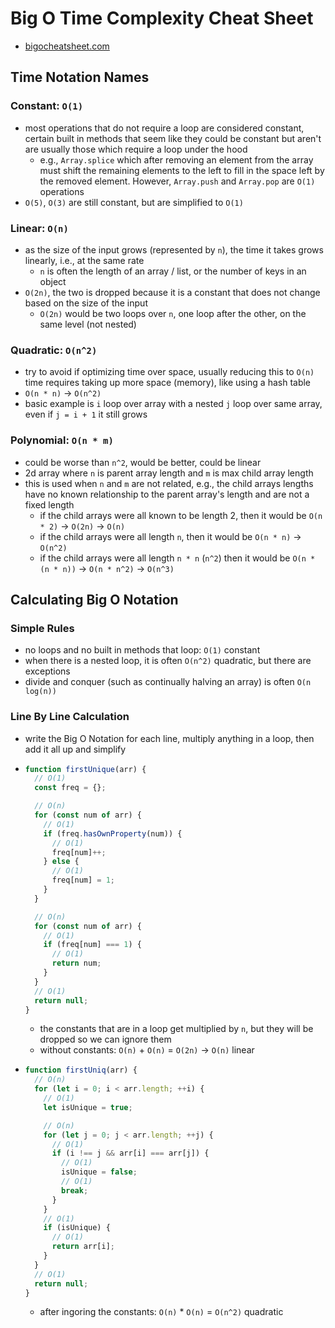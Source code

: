 # Big O Time Complexity Cheat Sheet

- [bigocheatsheet.com](https://www.bigocheatsheet.com/)

## Time Notation Names

### Constant: `O(1)`

- most operations that do not require a loop are considered constant, certain built in methods that seem like they could be constant but aren't are usually those which require a loop under the hood
  - e.g., `Array.splice` which after removing an element from the array must shift the remaining elements to the left to fill in the space left by the removed element. However, `Array.push` and `Array.pop` are `O(1)` operations
- `O(5)`, `O(3)` are still constant, but are simplified to `O(1)`

### Linear: `O(n)`

- as the size of the input grows (represented by `n`), the time it takes grows linearly, i.e., at the same rate
  - `n` is often the length of an array / list, or the number of keys in an object
- `O(2n)`, the two is dropped because it is a constant that does not change based on the size of the input
  - `O(2n)` would be two loops over `n`, one loop after the other, on the same level (not nested)

### Quadratic: `O(n^2)`

- try to avoid if optimizing time over space, usually reducing this to `O(n)` time requires taking up more space (memory), like using a hash table
- `O(n * n)` -> `O(n^2)`
- basic example is `i` loop over array with a nested `j` loop over same array, even if `j = i + 1` it still grows

### Polynomial: `O(n * m)`

- could be worse than `n^2`, would be better, could be linear
- 2d array where `n` is parent array length and `m` is max child array length
- this is used when `n` and `m` are not related, e.g., the child arrays lengths have no known relationship to the parent array's length and are not a fixed length
  - if the child arrays were all known to be length 2, then it would be `O(n * 2)` -> `O(2n)` -> `O(n)`
  - if the child arrays were all length `n`, then it would be `O(n * n)` -> `O(n^2)`
  - if the child arrays were all length `n * n` (`n^2`) then it would be `O(n * (n * n))` -> `O(n * n^2)` -> `O(n^3)`

## Calculating Big O Notation

### Simple Rules

- no loops and no built in methods that loop: `O(1)` constant
- when there is a nested loop, it is often `O(n^2)` quadratic, but there are exceptions
- divide and conquer (such as continually halving an array) is often `O(n log(n))`

### Line By Line Calculation

- write the Big O Notation for each line, multiply anything in a loop, then add it all up and simplify

- ```js
  function firstUnique(arr) {
    // O(1)
    const freq = {};

    // O(n)
    for (const num of arr) {
      // O(1)
      if (freq.hasOwnProperty(num)) {
        // O(1)
        freq[num]++;
      } else {
        // O(1)
        freq[num] = 1;
      }
    }

    // O(n)
    for (const num of arr) {
      // O(1)
      if (freq[num] === 1) {
        // O(1)
        return num;
      }
    }
    // O(1)
    return null;
  }
  ```

  - the constants that are in a loop get multiplied by `n`, but they will be dropped so we can ignore them
  - without constants: `O(n)` + `O(n)` = `O(2n)` -> `O(n)` linear

- ```js
  function firstUniq(arr) {
    // O(n)
    for (let i = 0; i < arr.length; ++i) {
      // O(1)
      let isUnique = true;

      // O(n)
      for (let j = 0; j < arr.length; ++j) {
        // O(1)
        if (i !== j && arr[i] === arr[j]) {
          // O(1)
          isUnique = false;
          // O(1)
          break;
        }
      }
      // O(1)
      if (isUnique) {
        // O(1)
        return arr[i];
      }
    }
    // O(1)
    return null;
  }
  ```

  - after ingoring the constants: `O(n)` \* `O(n)` = `O(n^2)` quadratic
